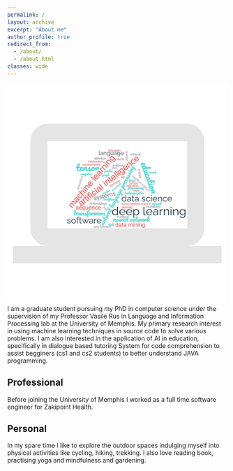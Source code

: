 ```yaml
---
permalink: /
layout: archive
excerpt: "About me"
author_profile: true
redirect_from:
  - /about/
  - /about.html
classes: wide
---
```


<img src="../assets/images/wordcloud-coverpic.jpg"><br clear="left">
I am a graduate student pursuing my PhD in computer science under the supervision of my Professor Vasile Rus in Language and Information Processing lab at the University of Memphis. My primary research interest in using machine learning techniques in source code to solve various problems. I am also interested in the application of AI in education, specifically in dialogue based tutoring System for code comprehension to assist begginers (cs1 and cs2 students) to better understand JAVA programming.

## Professional

Before joining the University of Memphis I worked as a full time software engineer for Zakipoint Health.

## Personal

In my spare time I like to explore the outdoor spaces indulging myself into physical activities like cycling, hiking, trekking. I also love reading book, practising yoga and mindfulness and gardening.
